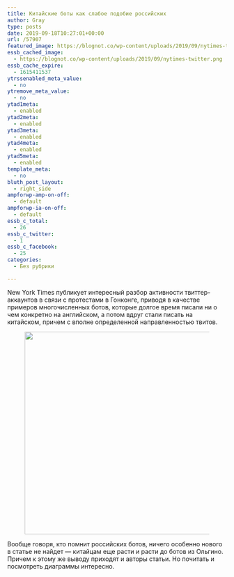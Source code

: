 ```yaml
---
title: Китайские боты как слабое подобие российских
author: Gray
type: posts
date: 2019-09-18T10:27:01+00:00
url: /57907
featured_image: https://blognot.co/wp-content/uploads/2019/09/nytimes-twitter.png
essb_cached_image:
  - https://blognot.co/wp-content/uploads/2019/09/nytimes-twitter.png
essb_cache_expire:
  - 1615411537
ytrssenabled_meta_value:
  - no
ytremove_meta_value:
  - no
ytad1meta:
  - enabled
ytad2meta:
  - enabled
ytad3meta:
  - enabled
ytad4meta:
  - enabled
ytad5meta:
  - enabled
template_meta:
  - no
bluth_post_layout:
  - right_side
ampforwp-amp-on-off:
  - default
ampforwp-ia-on-off:
  - default
essb_c_total:
  - 26
essb_c_twitter:
  - 1
essb_c_facebook:
  - 25
categories:
  - Без рубрики

---
```








New York Times публикует интересный разбор активности твиттер-аккаунтов в связи с протестами в Гонконге, приводя в качестве примеров многочисленных ботов, которые долгое время писали ни о чем конкретно на английском, а потом вдруг стали писать на китайском, причем с вполне определенной направленностью твитов.

<div class="wp-block-image">
  <figure class="aligncenter"><img data-attachment-id="57911" data-permalink="https://blognot.co/57907/nytimes-twitter" data-orig-file="https://i0.wp.com/blognot.co/wp-content/uploads/2019/09/nytimes-twitter.png?fit=1256%2C790&ssl=1" data-orig-size="1256,790" data-comments-opened="1" data-image-meta="{&quot;aperture&quot;:&quot;0&quot;,&quot;credit&quot;:&quot;&quot;,&quot;camera&quot;:&quot;&quot;,&quot;caption&quot;:&quot;&quot;,&quot;created_timestamp&quot;:&quot;0&quot;,&quot;copyright&quot;:&quot;&quot;,&quot;focal_length&quot;:&quot;0&quot;,&quot;iso&quot;:&quot;0&quot;,&quot;shutter_speed&quot;:&quot;0&quot;,&quot;title&quot;:&quot;&quot;,&quot;orientation&quot;:&quot;0&quot;}" data-image-title="nytimes-twitter" data-image-description="" data-medium-file="https://i0.wp.com/blognot.co/wp-content/uploads/2019/09/nytimes-twitter.png?fit=300%2C189&ssl=1" data-large-file="https://i0.wp.com/blognot.co/wp-content/uploads/2019/09/nytimes-twitter.png?fit=740%2C465&ssl=1" width="740" height="465" src="https://i0.wp.com/blognot.co/wp-content/uploads/2019/09/nytimes-twitter.png?resize=740%2C465&#038;ssl=1" alt="" class="wp-image-57911" srcset="https://i0.wp.com/blognot.co/wp-content/uploads/2019/09/nytimes-twitter.png?resize=1024%2C644&ssl=1 1024w, https://i0.wp.com/blognot.co/wp-content/uploads/2019/09/nytimes-twitter.png?resize=300%2C189&ssl=1 300w, https://i0.wp.com/blognot.co/wp-content/uploads/2019/09/nytimes-twitter.png?resize=768%2C483&ssl=1 768w, https://i0.wp.com/blognot.co/wp-content/uploads/2019/09/nytimes-twitter.png?resize=700%2C440&ssl=1 700w, https://i0.wp.com/blognot.co/wp-content/uploads/2019/09/nytimes-twitter.png?resize=800%2C503&ssl=1 800w, https://i0.wp.com/blognot.co/wp-content/uploads/2019/09/nytimes-twitter.png?w=1256&ssl=1 1256w" sizes="(max-width: 740px) 100vw, 740px" data-recalc-dims="1" /></figure>


Вообще говоря, кто помнит российских ботов, ничего особенно нового в статье не найдет — китайцам еще расти и расти до ботов из Ольгино. Причем к этому же выводу приходят и авторы статьи. Но почитать и посмотреть диаграммы интересно.